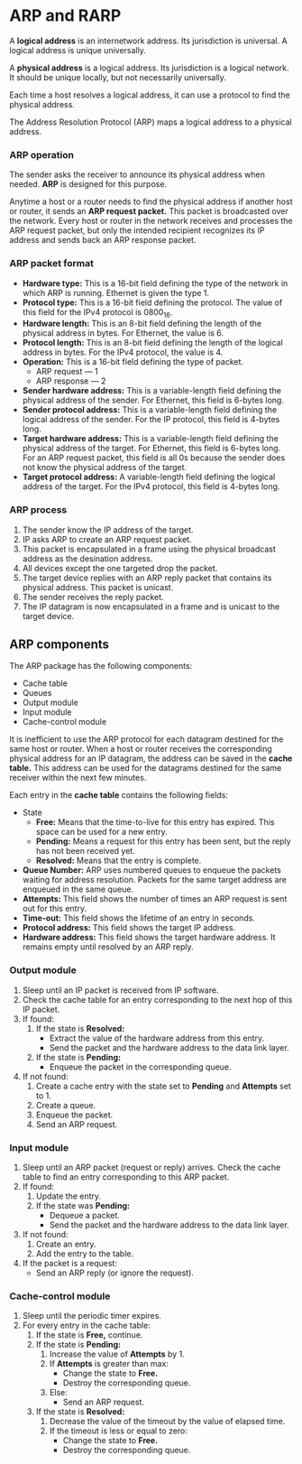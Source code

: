 <!-- KaTeX -->
<script
  type="text/javascript"
  src="http://cdn.mathjax.org/mathjax/latest/MathJax.js?config=TeX-AMS-MML_HTMLorMML">
</script>
<script type="text/x-mathjax-config">
  MathJax.Hub.Config({
    tex2jax: {inlineMath: [['$', '$']]},
    messageStyle: 'none',
  });
</script>

# ARP and RARP

A **logical address** is an internetwork address. Its jurisdiction is universal.
A logical address is unique universally.

A **physical address** is a logical address. Its jurisdiction is a logical
network. It should be unique locally, but not necessarily universally.

Each time a host resolves a logical address, it can use a protocol to find the
physical address.

The Address Resolution Protocol (ARP) maps a logical address to a physical
address.

### ARP operation

The sender asks the receiver to announce its physical address when needed.
**ARP** is designed for this purpose.

Anytime a host or a router needs to find the physical address if another host or
router, it sends an **ARP request packet.** This packet is broadcasted over the
network. Every host or router in the network receives and processes the ARP
request packet, but only the intended recipient recognizes its IP address and
sends back an ARP response packet.

### ARP packet format

- **Hardware type:** This is a 16-bit field defining the type of the network in
  which ARP is running. Ethernet is given the type 1.
- **Protocol type:** This is a 16-bit field defining the protocol. The value of
  this field for the IPv4 protocol is $0800_{16}$.
- **Hardware length:** This is an 8-bit field defining the length of the
  physical address in bytes. For Ethernet, the value is 6.
- **Protocol length:** This is an 8-bit field defining the length of the logical
  address in bytes. For the IPv4 protocol, the value is 4.
- **Operation:** This is a 16-bit field defining the type of packet.
  - ARP request &mdash; 1
  - ARP response &mdash; 2
- **Sender hardware address:** This is a variable-length field defining the
  physical address of the sender. For Ethernet, this field is 6-bytes long.
- **Sender protocol address:** This is a variable-length field defining the
  logical address of the sender. For the IP protocol, this field is 4-bytes
  long.
- **Target hardware address:** This is a variable-length field defining the
  physical address of the target. For Ethernet, this field is 6-bytes long. For
  an ARP request packet, this field is all 0s because the sender does not know
  the physical address of the target.
- **Target protocol address:** A variable-length field defining the logical
  address of the target. For the IPv4 protocol, this field is 4-bytes long.

### ARP process

1.  The sender know the IP address of the target.
1.  IP asks ARP to create an ARP request packet.
1.  This packet is encapsulated in a frame using the physical broadcast address
    as the desination address.
1.  All devices except the one targeted drop the packet.
1.  The target device replies with an ARP reply packet that contains its
    physical address. This packet is unicast.
1.  The sender receives the reply packet.
1.  The IP datagram is now encapsulated in a frame and is unicast to the target
    device.

## ARP components

The ARP package has the following components:

- Cache table
- Queues
- Output module
- Input module
- Cache-control module

It is inefficient to use the ARP protocol for each datagram destined for the
same host or router. When a host or router receives the corresponding physical
address for an IP datagram, the address can be saved in the **cache table.**
This address can be used for the datagrams destined for the same receiver within
the next few minutes.

Each entry in the **cache table** contains the following fields:

- State
  - **Free:** Means that the time-to-live for this entry has expired. This space
    can be used for a new entry.
  - **Pending:** Means a request for this entry has been sent, but the reply has
    not been received yet.
  - **Resolved:** Means that the entry is complete.
- **Queue Number:** ARP uses numbered queues to enqueue the packets waiting for
  address resolution. Packets for the same target address are enqueued in the
  same queue.
- **Attempts:** This field shows the number of times an ARP request is sent out
  for this entry.
- **Time-out:** This field shows the lifetime of an entry in seconds.
- **Protocol address:** This field shows the target IP address.
- **Hardware address:** This field shows the target hardware address. It remains
  empty until resolved by an ARP reply.

### Output module

1.  Sleep until an IP packet is received from IP software.
1.  Check the cache table for an entry corresponding to the next hop of this IP
    packet.
1.  If found:
    1.  If the state is **Resolved:**
        - Extract the value of the hardware address from this entry.
        - Send the packet and the hardware address to the data link layer.
    1.  If the state is **Pending:**
        - Enqueue the packet in the corresponding queue.
1.  If not found:
    1.  Create a cache entry with the state set to **Pending** and **Attempts**
        set to 1.
    1.  Create a queue.
    1.  Enqueue the packet.
    1.  Send an ARP request.

### Input module

1.  Sleep until an ARP packet (request or reply) arrives. Check the cache table
    to find an entry corresponding to this ARP packet.
1.  If found:
    1.  Update the entry.
    1.  If the state was **Pending:**
        - Dequeue a packet.
        - Send the packet and the hardware address to the data link layer.
1.  If not found:
    1.  Create an entry.
    1.  Add the entry to the table.
1.  If the packet is a request:
    - Send an ARP reply (or ignore the request).

### Cache-control module

1.  Sleep until the periodic timer expires.
1.  For every entry in the cache table:
    1.  If the state is **Free,** continue.
    1.  If the state is **Pending:**
        1.  Increase the value of **Attempts** by 1.
        1.  If **Attempts** is greater than max:
            - Change the state to **Free.**
            - Destroy the corresponding queue.
        1.  Else:
            - Send an ARP request.
    1.  If the state is **Resolved:**
        1.  Decrease the value of the timeout by the value of elapsed time.
        1.  If the timeout is less or equal to zero:
            - Change the state to **Free.**
            - Destroy the corresponding queue.
